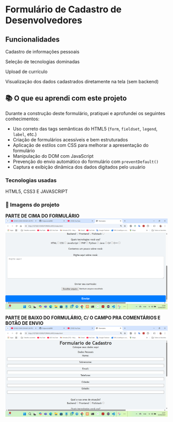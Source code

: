 # Formulário de Cadastro de Desenvolvedores

## Funcionalidades
Cadastro de informações pessoais

Seleção de tecnologias dominadas

Upload de currículo

Visualização dos dados cadastrados diretamente na tela (sem backend)

## 📚 O que eu aprendi com este projeto

Durante a construção deste formulário, pratiquei e aprofundei os seguintes conhecimentos:

- Uso correto das tags semânticas do HTML5 (`form`, `fieldset`, `legend`, `label`, etc.)
- Criação de formulários acessíveis e bem estruturados
- Aplicação de estilos com CSS para melhorar a apresentação do formulário
- Manipulação do DOM com JavaScript
- Prevenção do envio automático do formulário com `preventDefault()`
- Captura e exibição dinâmica dos dados digitados pelo usuário

### Tecnologias usadas
HTML5, CSS3 E JAVASCRIPT

### 📸 Imagens do projeto
**PARTE DE CIMA DO FORMULÁRIO**
![Imagem do formulário](FORMULARIO/IMG/Captura-1.png)

**PARTE DE BAIXO DO FORMULÁRIO, C/ O CAMPO PRA COMENTÁRIOS E BOTÃO DE ENVIO**
![Imagem do formulário](FORMULARIO/IMG/Captura-2.png)